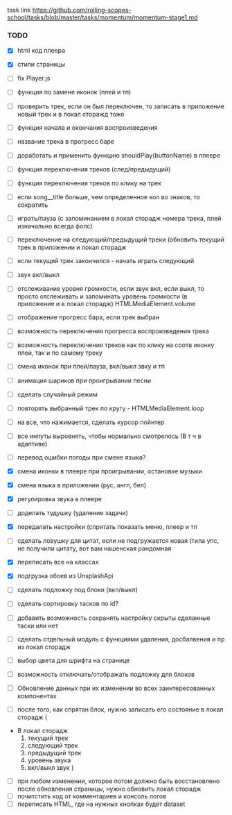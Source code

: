 task link https://github.com/rolling-scopes-school/tasks/blob/master/tasks/momentum/momentum-stage1.md

### TODO

-[x]  html код плеера <br>
-[x]  стили страницы <br>
-[ ]  fix Player.js <br>
-[ ]  функция по замене иконок (плей и тп) <br>
- [ ] проверить трек, если он был переключен, то записать в приложение новый трек и в локал сторажд тоже

-[ ]  функция начала и окончания воспроизведения <br>
- [ ] название трека в прогресс баре
- [ ] доработать и применить функцию  shouldPlay(buttonName) в плеере
-[ ]  функция переключения треков (след/предыдущий) <br>
-[ ]  функция переключения треков по клику на трек <br>
-[ ]  если song__title больше, чем определенное кол во знаков, то сократить <br>
- [ ] играть/пауза (с запоминанием в локал сторадж номера трека, плей изначально всегда фолс)
- [ ] переключение на следующий/предыдущий треки (обновить текущий трек в приложении и локал сторадж
- [ ] если текущий трек закончился - начать играть следующий
- [ ] звук вкл/выкл
- [ ] отслеживание уровня громкости, если звук вкл, если выкл, то просто отслеживать и запоминать уровень громкости (в приложение и в локал сторадж) HTMLMediaElement.volume
- [ ] отображение прогресс бара, если трек выбран
- [ ] возможность переключения прогресса воспроизведения трека
- [ ] возможность переключения треков как по клику на соотв иконку плей, так и по самому треку
- [ ] смена иконок при плей/пауза, вкл/выкл звку и тп
- [ ] анимация шариков при проигрывании песни
- [ ] сделать случайный режим
- [ ] повторять выбранный трек по кругу - HTMLMediaElement.loop
-[ ]  на все, что нажимается, сделать курсор пойнтер <br>
-[ ]  все инпуты выровнять, чтобы нормально смотрелось (В т ч в адаптиве) <br>
-[ ]  перевод ошибки погоды при смене языка? <br>
-[x] смена иконки в плеере при проигрывании, остановке музыки
-[x] смена языка в приложении (рус, англ, бел)
-[x] регулировка звука в плеере
-[ ]  доделать тудушку (удаление задачи)
-[x] передалать настройки (спрятать показать меню, плеер и тп 
-[ ]  сделать ловушку для цитат, если не подгружается новая (типа упс, не получили цитату, вот вам нашенская рандомная
-[x] переписать все на классах
-[x] подгрузка обоев из UnsplashApi 
-[ ]  сделать подложку под блоки (вкл/выкл)
-[ ]  сделать сортировку тасков по id?
- [ ]  добавить возможность сохранять настройку скрыты сделанные таски или нет
-[ ]  сделать отдельный модуль с функциями удаления, досбалвения и пр из локал сторадж
-[ ]  выбор цвета для шрифта на странице
-[ ]  возможность отключать/отображать подложку для блоков
-[ ]  Обновление данных при их изменении во всех заинтересованных компонентах
-[ ]  после того, как спрятан блок, нужно записать его состояние в локал сторадж (
* В локал сторадж
  1. текущий трек
  2. следующий трек
  3. предыдущий трек
  4. уровень звука
  5. вкл/выкл звук
 )
-[ ]  при любом изменении, которое потом должно быть восстановлено после обновления страницы,
    нужно обновить локал сторадж
-[ ]  почитстить код от комментариев и консоль логов
- [ ] переписать HTML, где на нужных кнопках будет dataset